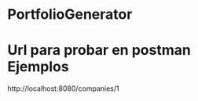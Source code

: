 # PortfolioGenerator


<h1>Url para probar en postman Ejemplos</h1>
<p>http://localhost:8080/companies/1</p>